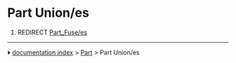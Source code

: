 # Part Union/es
1.  REDIRECT [Part_Fuse/es](Part_Fuse/es.md)



---
⏵ [documentation index](../README.md) > [Part](Part_Workbench.md) > Part Union/es
